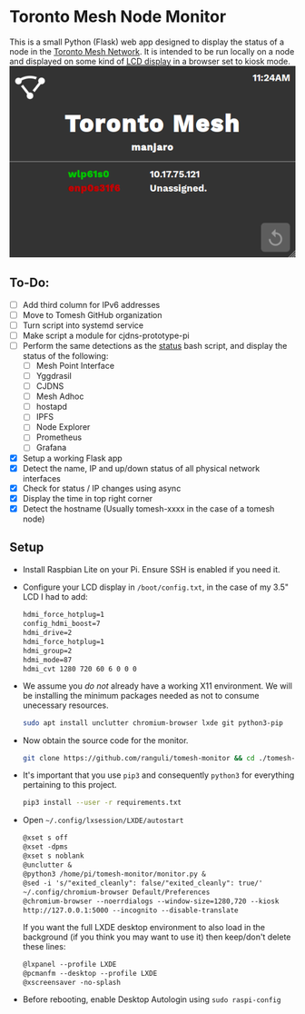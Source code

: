 # Toronto Mesh Node Monitor

This is a small Python (Flask) web app designed to display the status of a node in the [Toronto Mesh Network](https://github.com/tomeshnet). It is intended to be run locally on a node and displayed on some kind of [LCD display](https://www.adafruit.com/product/1601) in a browser set to kiosk mode.
![screenshot](screenshot.png)

## To-Do:
- [ ] Add third column for IPv6 addresses
- [ ] Move to Tomesh GitHub organization
- [ ] Turn script into systemd service
- [ ] Make script a module for cjdns-prototype-pi
- [ ] Perform the same detections as the [status](https://github.com/tomeshnet/prototype-cjdns-pi/blob/master/scripts/status) bash script, and display the status of the following:
  - [ ] Mesh Point Interface
  - [ ] Yggdrasil
  - [ ] CJDNS
  - [ ] Mesh Adhoc
  - [ ] hostapd
  - [ ] IPFS
  - [ ] Node Explorer
  - [ ] Prometheus
  - [ ] Grafana
- [x] Setup a working Flask app
- [x] Detect the name, IP and up/down status of all physical network interfaces
- [x] Check for status / IP changes using async
- [x] Display the time in top right corner
- [x] Detect the hostname (Usually tomesh-xxxx in the case of a tomesh node)

## Setup
- Install Raspbian Lite on your Pi. Ensure SSH is enabled if you need it.

- Configure your LCD display in `/boot/config.txt`, in the case of my 3.5" LCD I had to add:
  ```
  hdmi_force_hotplug=1
  config_hdmi_boost=7
  hdmi_drive=2
  hdmi_force_hotplug=1
  hdmi_group=2
  hdmi_mode=87
  hdmi_cvt 1280 720 60 6 0 0 0
  ```
- We assume you _do not_ already have a working X11 environment. We will be installing the minimum packages needed as not to consume unecessary resources.

  ```bash
  sudo apt install unclutter chromium-browser lxde git python3-pip
  ```
- Now obtain the source code for the monitor.

  ```bash
  git clone https://github.com/ranguli/tomesh-monitor && cd ./tomesh-monitor
  ```

- It's important that you use `pip3` and consequently `python3` for everything pertaining to this project.
  ```bash
  pip3 install --user -r requirements.txt
  ```

- Open `~/.config/lxsession/LXDE/autostart`
  ```
  @xset s off
  @xset -dpms
  @xset s noblank
  @unclutter & 
  @python3 /home/pi/tomesh-monitor/monitor.py &
  @sed -i 's/"exited_cleanly": false/"exited_cleanly": true/' ~/.config/chromium-browser Default/Preferences
  @chromium-browser --noerrdialogs --window-size=1280,720 --kiosk http://127.0.0.1:5000 --incognito --disable-translate
  ```
  
  If you want the full LXDE desktop environment to also load in the background (if you think you may want to use it) then keep/don't delete these lines:
  ```
  @lxpanel --profile LXDE
  @pcmanfm --desktop --profile LXDE
  @xscreensaver -no-splash
   ```

- Before rebooting, enable Desktop Autologin using ```sudo raspi-config```




